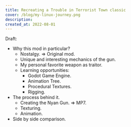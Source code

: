 ```yaml
---
title: Recreating a Trouble in Terrorist Town classic
cover: /blog/my-linux-journey.png
description: 
created_at: 2022-08-01 
---
```


Draft:
* Why this mod in particular?
  * Nostalgy. => Original mod.
  * Unique and interesting mechanics of the gun.
  * My personal favorite weapon as traitor.
  * Learning opportunities:
    * Godot Game Engine.
    * Animation Tree.
    * Procedural Textures.
    * Rigging.
* The process behind it.
  * Creating the Nyan Gun. => MP7.
  * Texturing.
  * Animation.
* Side by side comparison.
